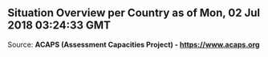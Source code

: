 ## Situation Overview per Country as of Mon, 02 Jul 2018 03:24:33 GMT

Source: **ACAPS (Assessment Capacities Project) - https://www.acaps.org**